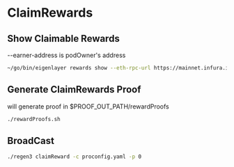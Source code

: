 # ClaimRewards

## Show Claimable Rewards

--earner-address is podOwner's address

```bash
~/go/bin/eigenlayer rewards show --eth-rpc-url https://mainnet.infura.io/v3/7a115a720b5d4bc1b2bddf39f9b89bfe --network mainnet --earner-address 0x3F4eaCeb930b0Edfa78a1DFCbaE5c5494E6e9850 --claim-type unclaimed --sidecar-http-rpc-url https://sidecar-rpc.eigenlayer.xyz/mainnet
```

## Generate ClaimRewards Proof

will generate proof in $PROOF_OUT_PATH/rewardProofs

```bash
./rewardProofs.sh
```

## BroadCast

```bash
./regen3 claimReward -c proconfig.yaml -p 0
```
